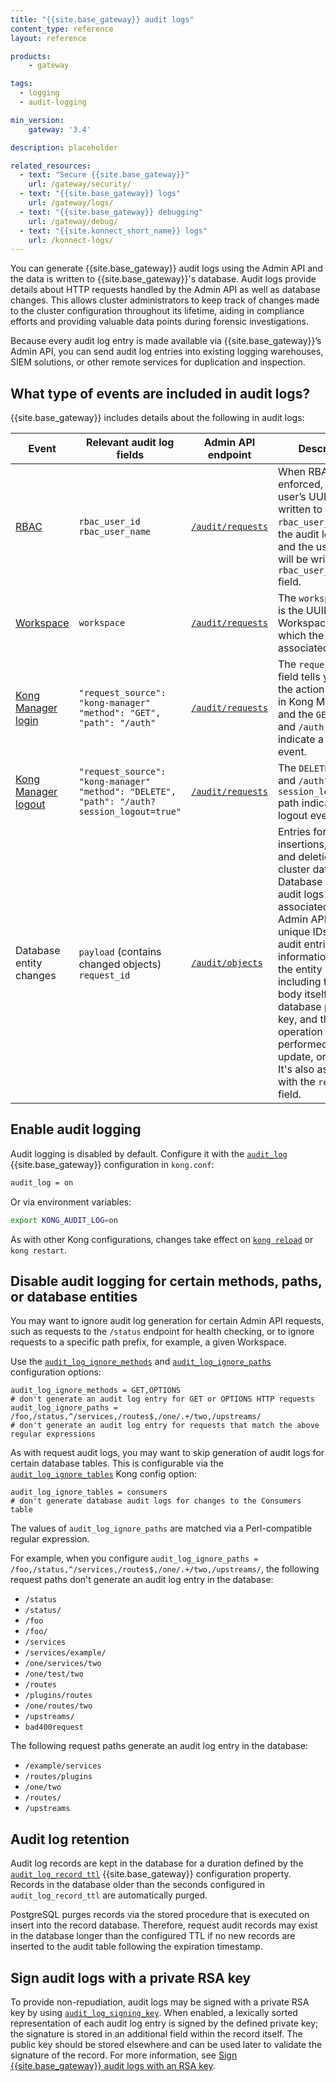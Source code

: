 ```yaml
---
title: "{{site.base_gateway}} audit logs"
content_type: reference
layout: reference

products:
    - gateway

tags:
  - logging
  - audit-logging

min_version:
    gateway: '3.4'

description: placeholder

related_resources:
  - text: "Secure {{site.base_gateway}}"
    url: /gateway/security/
  - text: "{{site.base_gateway}} logs"
    url: /gateway/logs/
  - text: "{{site.base_gateway}} debugging"
    url: /gateway/debug/
  - text: "{{site.konnect_short_name}} logs"
    url: /konnect-logs/
---
```


You can generate {{site.base_gateway}} audit logs using the Admin API and the data is written to {{site.base_gateway}}'s database. Audit logs provide details about HTTP requests handled by the Admin API as well as database changes. This allows cluster administrators to keep track of changes made to the cluster configuration throughout its lifetime, aiding in compliance efforts and providing valuable data points during forensic investigations. 

Because every audit log entry is made available via {{site.base_gateway}}’s Admin API, you can send audit log entries into existing logging warehouses, SIEM solutions, or other remote services for duplication and inspection.

## What type of events are included in audit logs?

{{site.base_gateway}} includes details about the following in audit logs:

| Event | Relevant audit log fields | Admin API endpoint | Description |
|-------|------------------|--------------------|-------------|
| [RBAC](/gateway/entities/rbac/) | `rbac_user_id`<br>`rbac_user_name` | [`/audit/requests`](/api/gateway/admin-ee/#/operations/get-audit-requests) | When RBAC is enforced, the RBAC user’s UUID will be written to the `rbac_user_id` field in the audit log entry, and the username will be written to the `rbac_user_name` field. |
| [Workspace](/gateway/entities/workspace/) | `workspace` | [`/audit/requests`](/api/gateway/admin-ee/#/operations/get-audit-requests) | The `workspace` field is the UUID of the Workspace with which the request is associated. |
| [Kong Manager login](/gateway/kong-manager/) | `"request_source": "kong-manager"`<br>`"method": "GET", "path": "/auth"` | [`/audit/requests`](/api/gateway/admin-ee/#/operations/get-audit-requests) | The `request_source` field tells you that the action occurred in Kong Manager, and the `GET` method and `/auth` path indicate a login event. |
| [Kong Manager logout](/gateway/kong-manager/) | `"request_source": "kong-manager"`<br>`"method": "DELETE", "path": "/auth?session_logout=true"` | [`/audit/requests`](/api/gateway/admin-ee/#/operations/get-audit-requests) | The `DELETE` method and `/auth?session_logout=true` path indicate a logout event. |
| Database entity changes | `payload` (contains changed objects)<br>`request_id` | [`/audit/objects`](/api/gateway/admin-ee/#/operations/get-audit-objects) | Entries for all insertions, updates, and deletions to the cluster database. Database update audit logs are also associated with Admin API request unique IDs. Object audit entries contain information about the entity updated, including the entity body itself, its database primary key, and the type of operation performed (create, update, or delete). It's also associated with the `request_id` field. |

## Enable audit logging

Audit logging is disabled by default. Configure it with the [`audit_log`](/gateway/configuration/#audit_log) {{site.base_gateway}} configuration in `kong.conf`:

```bash
audit_log = on
```

Or via environment variables:

```bash
export KONG_AUDIT_LOG=on
```

As with other Kong configurations, changes take effect on [`kong reload`](/how-to/restart-kong-gateway-container/) or `kong restart`.

## Disable audit logging for certain methods, paths, or database entities

You may want to ignore audit log generation for certain Admin API
requests, such as requests to the `/status` endpoint for
health checking, or to ignore requests to a specific path prefix, for example, a given Workspace.

Use the [`audit_log_ignore_methods`](/gateway/configuration/#audit_log_ignore_methods) and
[`audit_log_ignore_paths`](/gateway/configuration/#audit_log_ignore_paths) configuration options:

```
audit_log_ignore_methods = GET,OPTIONS
# don't generate an audit log entry for GET or OPTIONS HTTP requests
audit_log_ignore_paths = /foo,/status,^/services,/routes$,/one/.+/two,/upstreams/
# don't generate an audit log entry for requests that match the above regular expressions
```

As with request audit logs, you may want to skip generation of audit logs
for certain database tables. This is configurable via the
[`audit_log_ignore_tables`](/gateway/configuration/#audit_log_ignore_tables) Kong config option:

```
audit_log_ignore_tables = consumers
# don't generate database audit logs for changes to the Consumers table
```


The values of `audit_log_ignore_paths` are matched via a Perl-compatible regular expression.

For example, when you configure `audit_log_ignore_paths = /foo,/status,^/services,/routes$,/one/.+/two,/upstreams/`, 
the following request paths don't generate an audit log entry in the database:

- `/status`
- `/status/`
- `/foo`
- `/foo/`
- `/services`
- `/services/example/`
- `/one/services/two`
- `/one/test/two`
- `/routes`
- `/plugins/routes`
- `/one/routes/two`
- `/upstreams/`
- `bad400request`

The following request paths generate an audit log entry in the database:

- `/example/services`
- `/routes/plugins`
- `/one/two`
- `/routes/`
- `/upstreams`


## Audit log retention

Audit log records are kept in the database for a duration defined by the
[`audit_log_record_ttl`](/gateway/configuration/#audit_log_record_ttl)
{{site.base_gateway}} configuration property. Records in the database older than the seconds configured in `audit_log_record_ttl` are automatically purged.

PostgreSQL purges records via the stored procedure that is executed on insert into the 
record database.
Therefore, request audit records may exist in the database longer than the configured TTL 
if no new records are inserted to the audit table following the expiration timestamp.

## Sign audit logs with a private RSA key

To provide non-repudiation, audit logs may be signed with a private RSA key by using [`audit_log_signing_key`](/gateway/configuration/#audit_log_signing_key). When
enabled, a lexically sorted representation of each audit log entry is signed by
the defined private key; the signature is stored in an additional field within
the record itself. The public key should be stored elsewhere and can be used
later to validate the signature of the record. For more information, see [Sign {{site.base_gateway}} audit logs with an RSA key](/how-to/sign-gateway-audit-logs/).


